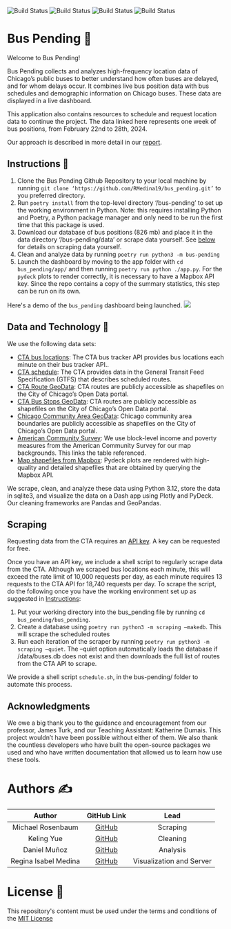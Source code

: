 ![Build Status](https://img.shields.io/github/issues/RMedina19/bus_pending)
![Build Status](https://img.shields.io/github/forks/RMedina19/bus_pending)
![Build Status](https://img.shields.io/github/stars/RMedina19/bus_pending)
![Build Status](https://img.shields.io/github/license/RMedina19/bus_pending)

# Bus Pending 🚌
Welcome to Bus Pending!

Bus Pending collects and analyzes high-frequency location data of Chicago’s public buses to better understand how often buses are delayed, and for whom delays occur. It combines live bus position data with bus schedules and demographic information on Chicago buses. These data are displayed in a live dashboard.

This application also contains resources to schedule and request location data to continue the project. The data linked here represents one week of bus positions, from February 22nd to 28th, 2024. 

Our approach is described in more detail in our [report](https://github.com/RMedina19/bus_pending/blob/main/report/00_report.pdf).

## Instructions :card_index:

1. Clone the Bus Pending Github Repository to your local machine by running `git clone ‘https://github.com/RMedina19/bus_pending.git’` to you preferred directory.
2. Run `poetry install` from the top-level directory ‘/bus-pending’ to set up the working environment in Python. Note: this requires installing Python and Poetry, a Python package manager and only need to be run the first time that this package is used.
3. Download our database of bus positions (826 mb) and place it in the data directory ‘/bus-pending/data’ or scrape data yourself. See [below](#scraping) for details on scraping data yourself.
4. Clean and analyze data by running `poetry run python3 -m bus-pending`
5. Launch the dashboard by moving to the app folder with `cd bus_pending/app/` and then running `poetry run python ./app.py`. For the `pydeck` plots to render correctly, it is necessary to have a Mapbox API key. Since the repo contains a copy of the summary statistics, this step can be run on its own. 

Here's a demo of the `bus_pending` dashboard being launched. 
![](https://github.com/RMedina19/bus_pending/blob/main/dash_demo.gif)


## Data and Technology :wrench:
We use the following data sets:

- [CTA bus locations](https://www.transitchicago.com/developers/bustracker/): The CTA bus tracker API provides bus locations each minute on their bus tracker API..
- [CTA schedule](https://www.transitchicago.com/developers/gtfs/): The CTA provides data in the General Transit Feed Specification (GTFS) that describes scheduled routes. 
- [CTA Route GeoData](https://data.cityofchicago.org/Transportation/CTA-Bus-Routes-kml/rytz-fq6y/about_data): CTA routes are publicly accessible as shapefiles on the City of Chicago’s Open Data portal.
- [CTA Bus Stops GeoData](https://data.cityofchicago.org/Transportation/CTA-Bus-Stops-Shapefile/pxug-u72f): CTA routes are publicly accessible as shapefiles on the City of Chicago’s Open Data portal.
- [Chicago Community Area GeoData](https://data.cityofchicago.org/Facilities-Geographic-Boundaries/Boundaries-Community-Areas-current-/cauq-8yn6): Chicago community area boundaries are publicly accessible as shapefiles on the City of Chicago’s Open Data portal.
- [American Community Survey](https://data.census.gov/table?t=Income+and+Poverty&g=050XX00US17031%241000000%2C17031%241500000&y=2022&d=ACS+5-Year+Estimates+Detailed+Tables): We use block-level income and poverty measures from the American Community Survey for our map backgrounds. This links the table referenced.
- [Map shapefiles from Mapbox](https://www.mapbox.com/): Pydeck plots are rendered with high-quality and detailed shapefiles that are obtained by querying the Mapbox API. 

We scrape, clean, and analyze these data using Python 3.12, store the data in sqlite3, and visualize the data on a Dash app using Plotly and PyDeck. Our cleaning frameworks are Pandas and GeoPandas.  

## Scraping
Requesting data from the CTA requires an [API key](https://www.ctabustracker.com/home). A key can be requested for free.

Once you have an API key, we include a shell script to regularly scrape data from the CTA. Although we scraped bus locations each minute, this will exceed the rate limit of 10,000 requests per day, as each minute requires 13 requests to the CTA API for 18,740 requests per day. 
To scrape the script, do the following once you have the working environment set up as suggested in [Instructions](#instructions):
1. Put your working directory into the bus_pending file by running `cd bus_pending/bus_pending`.
2. Create a database using `poetry run python3 -m scraping –makedb`. This will scrape the scheduled routes
3. Run each iteration of the scraper by running `poetry run python3 -m scraping –quiet`. The –quiet option automatically loads the database if /data/buses.db does not exist and then downloads the full list of routes from the CTA API to scrape. 

We provide a shell script `schedule.sh`, in the bus-pending/ folder to automate this process.

## Acknowledgments
We owe a big thank you to the guidance and encouragement from our professor, James Turk, and our Teaching Assistant: Katherine Dumais. This project wouldn’t have been possible without either of them. We also thank the countless developers who have built the open-source packages we used and who have written documentation that allowed us to learn how use these tools. 

# Authors :writing_hand:
Author | GitHub Link | Lead |
:------------: | :-------------: | :-------------: |
Michael Rosenbaum      | [GitHub](https://github.com/m-rosenbaum) | Scraping
Keling Yue             | [GitHub](https://github.com/keling888) | Cleaning
Daniel Muñoz           | [GitHub](https://github.com/dmunozbatista) | Analysis
Regina Isabel Medina   | [GitHub](https://github.com/RMedina19) | Visualization and Server

# License :scroll:
This repository's content must be used under the terms and conditions of the [MIT License](LICENSE)
